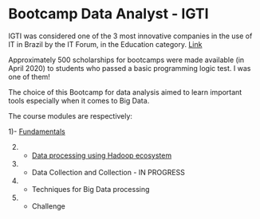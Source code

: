 # Bootcamp Data Analyst - IGTI

IGTI was considered one of the 3 most innovative companies in the use of IT in Brazil by the IT Forum, in the Education category. [Link](https://itforum365.com.br/conheca-os-vencedores-categoria-do-premio-as-100-inovadoras-no-uso-de-ti-2019/)

Approximately 500 scholarships for bootcamps were made available (in April 2020) to students who passed a basic programming logic test. I was one of them!

The choice of this Bootcamp for data analysis aimed to learn important tools especially when it comes to Big Data.

The course modules are respectively:

1)- [Fundamentals](https://github.com/jgoncsilva/IGTI-Bootcamp---Data-Analysis/tree/master/Fundamentals%20-%20Module%201) 

2) - [Data processing using Hadoop ecosystem](https://github.com/jgoncsilva/IGTI-Bootcamp---Data-Analysis/tree/master/Hadoop%20%20-%20Module%202)
3) - Data Collection and Collection - IN PROGRESS
4) - Techniques for Big Data processing
5) - Challenge
